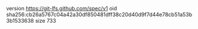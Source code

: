 version https://git-lfs.github.com/spec/v1
oid sha256:cb26a5767c04a42a30df850481dff38c20d40d9f7d44e78cb51a53b3b1533638
size 733
